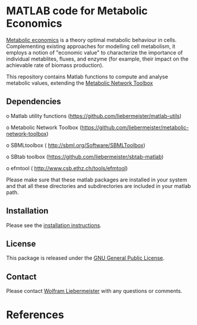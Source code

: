 MATLAB code for Metabolic Economics
===================================

[Metabolic economics](https://www.metabolic-economics.de/) is a theory optimal metabolic behaviour in cells. Complementing existing approaches for modelling cell metabolism, it employs a notion of "economic value" to characterize the importance of individual metablites, fluxes, and enzyme (for example, their impact on the achievable rate of biomass production).

This repository contains Matlab functions to compute and analyse metabolic values, extending the [Metabolic Network Toolbox](https://github.com/liebermeister/metabolic-network-toolbox)

## Dependencies

  o Matlab utility functions    (https://github.com/liebermeister/matlab-utils)

  o Metabolic Network Toolbox  (https://github.com/liebermeister/metabolic-network-toolbox)

  o SBMLtoolbox                ( http://sbml.org/Software/SBMLToolbox)

  o SBtab toolbox              (https://github.com/liebermeister/sbtab-matlab)

  o efmtool                    ( http://www.csb.ethz.ch/tools/efmtool)

Please make sure that these matlab packages are installed in your system and that all these directories and subdirectories are included in your matlab path.

## Installation
Please see the [installation instructions](INSTALLATION).

## License
This package is released under the [GNU General Public License](LICENSE).

## Contact
Please contact [Wolfram Liebermeister](wolfram.liebermeister@gmail.com) with any questions or comments.

# References